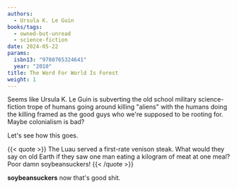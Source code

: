 ```yaml
---
authors:
  - Ursula K. Le Guin
books/tags:
  - owned-but-unread
  - science-fiction
date: 2024-05-22
params:
  isbn13: "9780765324641"
  year: "2010"
title: The Word For World Is Forest
weight: 1
---
```


Seems like Ursula K. Le Guin is subverting the old school military science-fiction trope of humans going around killing "aliens" with the humans doing the killing framed as the good guys who we're supposed to be rooting for. Maybe colonialism is bad?

Let's see how this goes.

<!--more-->

{{< quote >}}
The Luau served a first-rate venison steak. What would they say on
old Earth if they saw one man eating a kilogram of meat at one meal?
Poor damn soybeansuckers!
{{< /quote >}}

**soybeansuckers** now that's good shit.